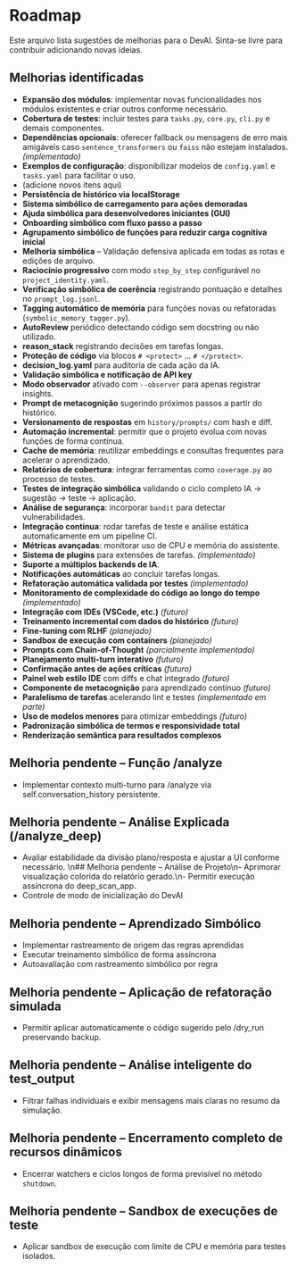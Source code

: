 # Roadmap

Este arquivo lista sugestões de melhorias para o DevAI. Sinta-se livre para contribuir adicionando novas ideias.

## Melhorias identificadas

- **Expansão dos módulos**: implementar novas funcionalidades nos módulos existentes e criar outros conforme necessário.
- **Cobertura de testes**: incluir testes para `tasks.py`, `core.py`, `cli.py` e demais componentes.
- **Dependências opcionais**: oferecer fallback ou mensagens de erro mais amigáveis caso `sentence_transformers` ou `faiss` não estejam instalados. *(implementado)*
- **Exemplos de configuração**: disponibilizar modelos de `config.yaml` e `tasks.yaml` para facilitar o uso.
- (adicione novos itens aqui)
- **Persistência de histórico via localStorage**
- **Sistema simbólico de carregamento para ações demoradas**
- **Ajuda simbólica para desenvolvedores iniciantes (GUI)**
- **Onboarding simbólico com fluxo passo a passo**
- **Agrupamento simbólico de funções para reduzir carga cognitiva inicial**
- **Melhoria simbólica** – Validação defensiva aplicada em todas as rotas e edições de arquivo.
- **Raciocínio progressivo** com modo `step_by_step` configurável no `project_identity.yaml`.
- **Verificação simbólica de coerência** registrando pontuação e detalhes no `prompt_log.jsonl`.
- **Tagging automático de memória** para funções novas ou refatoradas (`symbolic_memory_tagger.py`).
- **AutoReview** periódico detectando código sem docstring ou não utilizado.
- **reason_stack** registrando decisões em tarefas longas.
- **Proteção de código** via blocos `# <protect>` ... `# </protect>`.
- **decision_log.yaml** para auditoria de cada ação da IA.
- **Validação simbólica e notificação de API key**
- **Modo observador** ativado com `--observer` para apenas registrar insights.
- **Prompt de metacognição** sugerindo próximos passos a partir do histórico.
- **Versionamento de respostas** em `history/prompts/` com hash e diff.
- **Automação incremental**: permitir que o projeto evolua com novas funções de forma contínua.
- **Cache de memória**: reutilizar embeddings e consultas frequentes para acelerar o aprendizado.
- **Relatórios de cobertura**: integrar ferramentas como `coverage.py` ao processo de testes.
- **Testes de integração simbólica** validando o ciclo completo IA → sugestão → teste → aplicação.
- **Análise de segurança**: incorporar `bandit` para detectar vulnerabilidades.
- **Integração contínua**: rodar tarefas de teste e análise estática automaticamente em um pipeline CI.
- **Métricas avançadas**: monitorar uso de CPU e memória do assistente.
- **Sistema de plugins** para extensões de tarefas. *(implementado)*
- **Suporte a múltiplos backends de IA**.
- **Notificações automáticas** ao concluir tarefas longas.
- **Refatoração automática validada por testes** *(implementado)*
- **Monitoramento de complexidade do código ao longo do tempo** *(implementado)*
- **Integração com IDEs (VSCode, etc.)** *(futuro)*
- **Treinamento incremental com dados do histórico** *(futuro)*
- **Fine-tuning com RLHF** *(planejado)*
- **Sandbox de execução com containers** *(planejado)*
- **Prompts com Chain-of-Thought** *(parcialmente implementado)*
- **Planejamento multi-turn interativo** *(futuro)*
- **Confirmação antes de ações críticas** *(futuro)*
- **Painel web estilo IDE** com diffs e chat integrado *(futuro)*
- **Componente de metacognição** para aprendizado contínuo *(futuro)*
- **Paralelismo de tarefas** acelerando lint e testes *(implementado em parte)*
- **Uso de modelos menores** para otimizar embeddings *(futuro)*
- **Padronização simbólica de termos e responsividade total**
- **Renderização semântica para resultados complexos**


## Melhoria pendente – Função /analyze
- Implementar contexto multi-turno para /analyze via self.conversation_history persistente.

## Melhoria pendente – Análise Explicada (/analyze_deep)
- Avaliar estabilidade da divisão plano/resposta e ajustar a UI conforme necessário.
\n## Melhoria pendente – Análise de Projeto\n- Aprimorar visualização colorida do relatório gerado.\n- Permitir execução assíncrona do deep_scan_app.
- Controle de modo de inicialização do DevAI

## Melhoria pendente – Aprendizado Simbólico
- Implementar rastreamento de origem das regras aprendidas
- Executar treinamento simbólico de forma assíncrona
- Autoavaliação com rastreamento simbólico por regra

## Melhoria pendente – Aplicação de refatoração simulada
- Permitir aplicar automaticamente o código sugerido pelo /dry_run preservando backup.

## Melhoria pendente – Análise inteligente do test_output
- Filtrar falhas individuais e exibir mensagens mais claras no resumo da simulação.

## Melhoria pendente – Encerramento completo de recursos dinâmicos
- Encerrar watchers e ciclos longos de forma previsível no método `shutdown`.

## Melhoria pendente – Sandbox de execuções de teste
- Aplicar sandbox de execução com limite de CPU e memória para testes isolados.
